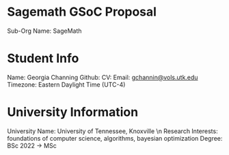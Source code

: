 # Sagemath GSoC Proposal

Sub-Org Name:
SageMath

# Student Info
Name: Georgia Channing
Github: 
CV: 
Email: gchannin@vols.utk.edu
Timezone: Eastern Daylight Time (UTC-4)

# University Information
University Name: University of Tennessee, Knoxville \n
Research Interests: foundations of computer science, algorithms, bayesian optimization
Degree: BSc 2022 -> MSc
